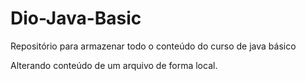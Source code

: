 # Dio-Java-Basic
Repositório para armazenar todo o conteúdo do curso de java básico             

Alterando conteúdo de um arquivo de forma local.